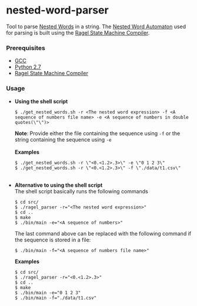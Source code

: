 # nested-word-parser
Tool to parse <a href="https://en.wikipedia.org/wiki/Nested_word" target="_blank">Nested Words</a> in a string. The <a href="https://en.wikipedia.org/wiki/Nested_word#Nested_word_automaton" target="_blank">Nested Word Automaton</a> used for parsing is built using the <a href="http://www.colm.net/open-source/ragel/">Ragel State Machine Compiler</a>.
<br>
### Prerequisites
  * <a href="https://gcc.gnu.org/install/binaries.html">GCC</a>
  * <a href="https://www.python.org/downloads/">Python 2.7</a>
  * <a href="http://www.colm.net/open-source/ragel/">Ragel State Machine Compiler</a>

### Usage 
* **Using the shell script** <br>
     ```
     $ ./get_nested_words.sh -r <The nested word expression> -f <A sequence of numbers file name> -e <A sequence of numbers in double quotes(\"\")> 
     ```
     **Note**: Provide either the file containing the sequence using `-f` or the string containing the sequence using `-e`
     <br><br>
     **Examples** <br>
    ```
    $ ./get_nested_words.sh -r \"<0.<1.2>.3>\" -e \"0 1 2 3\"
    $ ./get_nested_words.sh -r \"<0.<1.2>.3>\" -f \"./data/t1.csv\"
    ```
    <br>
* **Alternative to using the shell script** <br>
    The shell script basically runs the following commands<br>
    ```
    $ cd src/
    $ ./ragel_parser -r="<The nested word expression>"
    $ cd ..
    $ make
    $ ./bin/main -e="<A sequence of numbers>"
    ```
    The last command above can be replaced with the following command if the sequence is stored in a file:
    ```
    $ ./bin/main -f="<A sequence of numbers file name>"
    ```
    **Examples** <br>
    ```
    $ cd src/
    $ ./ragel_parser -r="<0.<1.2>.3>"
    $ cd ..
    $ make
    $ ./bin/main -e="0 1 2 3"
    $ ./bin/main -f="./data/t1.csv"
    ```
